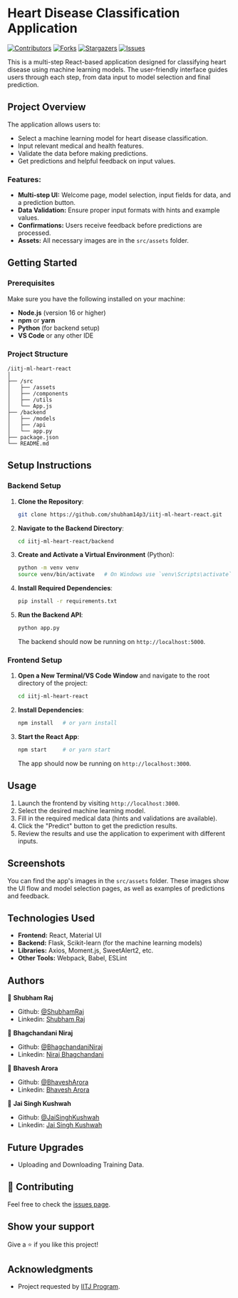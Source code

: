 
# Heart Disease Classification Application

[![Contributors][contributors-shield]][contributors-url]
[![Forks][forks-shield]][forks-url]
[![Stargazers][stars-shield]][stars-url]
[![Issues][issues-shield]][issues-url]

This is a multi-step React-based application designed for classifying heart disease using machine learning models. The user-friendly interface guides users through each step, from data input to model selection and final prediction.

## Project Overview

The application allows users to:
- Select a machine learning model for heart disease classification.
- Input relevant medical and health features.
- Validate the data before making predictions.
- Get predictions and helpful feedback on input values.

### Features:
- **Multi-step UI:** Welcome page, model selection, input fields for data, and a prediction button.
- **Data Validation:** Ensure proper input formats with hints and example values.
- **Confirmations:** Users receive feedback before predictions are processed.
- **Assets:** All necessary images are in the `src/assets` folder.

## Getting Started

### Prerequisites

Make sure you have the following installed on your machine:

- **Node.js** (version 16 or higher)
- **npm** or **yarn**
- **Python** (for backend setup)
- **VS Code** or any other IDE

### Project Structure

```
/iitj-ml-heart-react
│
├── /src
│   ├── /assets
│   ├── /components
│   ├── /utils
│   └── App.js
├── /backend
│   ├── /models
│   ├── /api
│   └── app.py
├── package.json
└── README.md
```

## Setup Instructions

### Backend Setup

1. **Clone the Repository**:
   ```bash
   git clone https://github.com/shubham14p3/iitj-ml-heart-react.git
   ```

2. **Navigate to the Backend Directory**:
   ```bash
   cd iitj-ml-heart-react/backend
   ```

3. **Create and Activate a Virtual Environment** (Python):
   ```bash
   python -m venv venv
   source venv/bin/activate   # On Windows use `venv\Scripts\activate`
   ```

4. **Install Required Dependencies**:
   ```bash
   pip install -r requirements.txt
   ```

5. **Run the Backend API**:
   ```bash
   python app.py
   ```

   The backend should now be running on `http://localhost:5000`.

### Frontend Setup

1. **Open a New Terminal/VS Code Window** and navigate to the root directory of the project:
   ```bash
   cd iitj-ml-heart-react
   ```

2. **Install Dependencies**:
   ```bash
   npm install   # or yarn install
   ```

3. **Start the React App**:
   ```bash
   npm start     # or yarn start
   ```

   The app should now be running on `http://localhost:3000`.

## Usage

1. Launch the frontend by visiting `http://localhost:3000`.
2. Select the desired machine learning model.
3. Fill in the required medical data (hints and validations are available).
4. Click the "Predict" button to get the prediction results.
5. Review the results and use the application to experiment with different inputs.

## Screenshots

You can find the app's images in the `src/assets` folder. These images show the UI flow and model selection pages, as well as examples of predictions and feedback.

## Technologies Used

- **Frontend:** React, Material UI
- **Backend:** Flask, Scikit-learn (for the machine learning models)
- **Libraries:** Axios, Moment.js, SweetAlert2, etc.
- **Other Tools:** Webpack, Babel, ESLint

## Authors

👤 **Shubham Raj**

- Github: [@ShubhamRaj](https://github.com/shubham14p3)
- Linkedin: [Shubham Raj](https://www.linkedin.com/in/shubham14p3/)

👤 **Bhagchandani Niraj**

- Github: [@BhagchandaniNiraj](https://github.com/bhagchandaniniraj)
- Linkedin: [Niraj Bhagchandani](https://linkedin.com/in/niraj-bhagchandani-218280201)

👤 **Bhavesh Arora**

- Github: [@BhaveshArora](https://github.com/bhavesharora02)
- Linkedin: [Bhavesh Arora](https://linkedin.com/in/bhavesh-arora-11b0a319b)

👤 **Jai Singh Kushwah**

- Github: [@JaiSinghKushwah](https://github.com/jai12kushwah)
- Linkedin: [Jai Singh Kushwah](https://linkedin.com/in/jsk21)


## Future Upgrades

- Uploading and Downloading Training Data.

## 🤝 Contributing

Feel free to check the [issues page](https://github.com/shubham14p3/iitj-ml-heart-react/issues).

## Show your support

Give a ⭐️ if you like this project!

## Acknowledgments

- Project requested by [IITJ Program](https://www.iitj.ac.in//).

<!-- MARKDOWN LINKS & IMAGES -->

[contributors-shield]: https://img.shields.io/github/contributors/shubham14p3/iitj-ml-heart-react.svg?style=flat-square
[contributors-url]: https://github.com/shubham14p3/iitj-ml-heart-react/graphs/contributors
[forks-shield]: https://img.shields.io/github/forks/shubham14p3/iitj-ml-heart-react.svg?style=flat-square
[forks-url]: https://github.com/shubham14p3/iitj-ml-heart-react/network/members
[stars-shield]: https://img.shields.io/github/stars/shubham14p3/iitj-ml-heart-react.svg?style=flat-square
[stars-url]: https://github.com/shubham14p3/iitj-ml-heart-react/stargazers
[issues-shield]: https://img.shields.io/github/issues/shubham14p3/iitj-ml-heart-react.svg?style=flat-square
[issues-url]: https://github.com/shubham14p3/iitj-ml-heart-react/issues